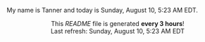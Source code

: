My name is Tanner and today is Sunday, August 10, 5:23 AM EDT.

<p align="center">This <i>README</i> file is generated <b>every 3 hours</b>!</br>Last refresh: Sunday, August 10, 5:23 AM EDT<br /></p>
